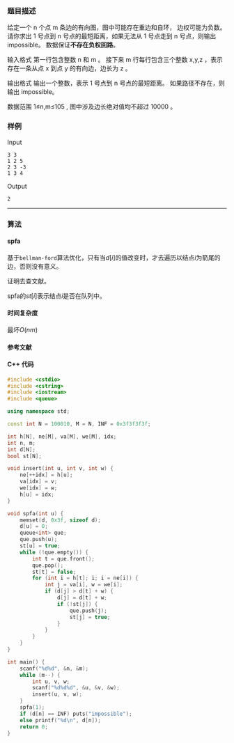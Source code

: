 ### 题目描述

给定一个  n  个点  m  条边的有向图，图中可能存在重边和自环， 边权可能为负数。
请你求出  1  号点到  n  号点的最短距离，如果无法从  1  号点走到  n  号点，则输出 impossible。
数据保证**不存在负权回路**。

输入格式
第一行包含整数  n  和  m 。
接下来  m  行每行包含三个整数  x,y,z ，表示存在一条从点  x  到点  y  的有向边，边长为  z 。

输出格式
输出一个整数，表示  1  号点到  n  号点的最短距离。
如果路径不存在，则输出 impossible。

数据范围
1≤n,m≤105 ,
图中涉及边长绝对值均不超过  10000 。

### 样例

Input

```
3 3
1 2 5
2 3 -3
1 3 4
```

Output

```
2
```

----------

### 算法
#### spfa

基于`bellman-ford`算法优化，只有当$d[i]$的值改变时，才去遍历以结点$i$为箭尾的边，否则没有意义。

证明去查文献。

spfa的$st[i]$表示结点$i$是否在队列中。

#### 时间复杂度

最坏$O(nm)$

#### 参考文献

#### C++ 代码

``` cpp
#include <cstdio>
#include <cstring>
#include <iostream>
#include <queue>

using namespace std;

const int N = 100010, M = N, INF = 0x3f3f3f3f;

int h[N], ne[M], va[M], we[M], idx;
int n, m;
int d[N];
bool st[N];

void insert(int u, int v, int w) {
    ne[++idx] = h[u];
    va[idx] = v;
    we[idx] = w;
    h[u] = idx;
}

void spfa(int u) {
    memset(d, 0x3f, sizeof d);    
    d[u] = 0;
    queue<int> que;
    que.push(u);
    st[u] = true;
    while (!que.empty()) {
        int t = que.front();
        que.pop();
        st[t] = false;
        for (int i = h[t]; i; i = ne[i]) {
            int j = va[i], w = we[i];
            if (d[j] > d[t] + w) {
                d[j] = d[t] + w;
                if (!st[j]) {
                    que.push(j);
                    st[j] = true;
                }
            }
        }
    }
}

int main() {
    scanf("%d%d", &n, &m);
    while (m--) {
        int u, v, w;
        scanf("%d%d%d", &u, &v, &w);
        insert(u, v, w);
    }
    spfa(1);
    if (d[n] == INF) puts("impossible");
    else printf("%d\n", d[n]);
    return 0;
}
```